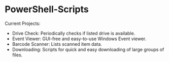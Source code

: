 PowerShell-Scripts
==================

Current Projects:


- Drive Check: Periodically checks if listed drive is available.
- Event Viewer: GUI-free and easy-to-use Windows Event viewer.
- Barcode Scanner: Lists scanned item data.
- Downloading: Scripts for quick and easy downloading of large groups of files.
